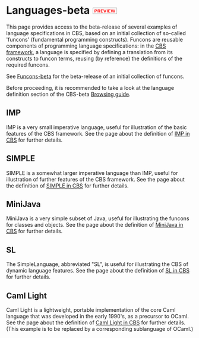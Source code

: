 Languages-beta ![PREVIEW](../Funcons-beta/preview.png)
==============

This page provides access to the beta-release of several examples of language
specifications in CBS, based on an initial collection of so-called 'funcons' 
(fundamental programming constructs). Funcons are reusable components of 
programming language specifications: in the [CBS framework], a language is 
specified by defining a translation from its constructs to funcon terms, 
reusing (by reference) the definitions of the required funcons. 

See [Funcons-beta] for the beta-release of an initial collection of funcons.

Before proceeding, it is recommended to take a look at the language definition
section of the CBS-beta [Browsing guide].

IMP
---

IMP is a very small imperative language, useful for illustration of the basic
features of the CBS framework. See the page about the definition of 
[IMP in CBS] for further details.

SIMPLE
------

SIMPLE is a somewhat larger imperative language than IMP, useful for
illustration of further features of the CBS framework. See the page about the 
definition of [SIMPLE in CBS] for further details. 

MiniJava
--------

MiniJava is a very simple subset of Java, useful for illustrating the funcons 
for classes and objects. See the page about the definition of [MiniJava in CBS]
for further details. 

SL
--

The SimpleLanguage, abbreviated "SL", is useful for illustrating the CBS of
dynamic language features. See the page about the definition of [SL in CBS]
for further details. 


Caml Light
----------

Caml Light is a lightweight, portable implementation of the core Caml language
that was developed in the early 1990's, as a precursor to OCaml. See the page
about the definition of [Caml Light in CBS] for further details. \(This example
is to be replaced by a corresponding sublanguage of OCaml.)


[CBS framework]: ../index.md

[Browsing guide]: ../Guide/Browsing.md

[Funcons-beta]: ../Funcons-beta/index.md

[IMP in CBS]: IMP/index.md

[SIMPLE in CBS]: SIMPLE/index.md

[MiniJava in CBS]: MiniJava/index.md

[SL in CBS]: SL/index.md

[Caml Light in CBS]: Caml-Light/index.md
